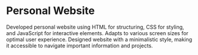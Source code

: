 # Personal Website

Developed personal website using HTML for structuring, CSS for styling, and JavaScript for interactive elements. Adapts to various screen sizes for optimal user experience. Designed website with a minimalistic style, 
making it accessible to navigate important information and projects.
